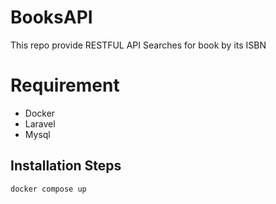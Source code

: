 # BooksAPI
This repo provide RESTFUL API Searches for book by its ISBN

# Requirement
- Docker
- Laravel
- Mysql


## Installation Steps
```docker compose up```
